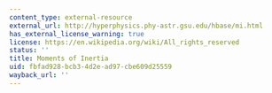 ```yaml
---
content_type: external-resource
external_url: http://hyperphysics.phy-astr.gsu.edu/hbase/mi.html
has_external_license_warning: true
license: https://en.wikipedia.org/wiki/All_rights_reserved
status: ''
title: Moments of Inertia
uid: fbfad928-bcb3-4d2e-ad97-cbe609d25559
wayback_url: ''
---
```

